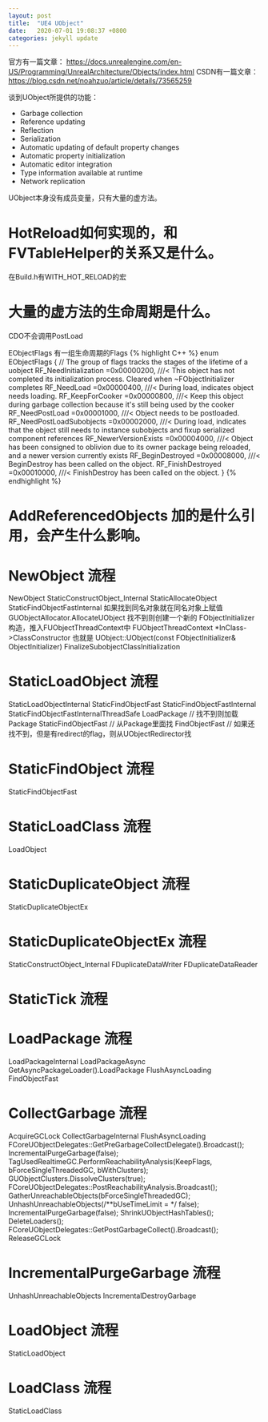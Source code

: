 ```yaml
---
layout: post
title:  "UE4 UObject"
date:   2020-07-01 19:08:37 +0800
categories: jekyll update
---
```

官方有一篇文章：
https://docs.unrealengine.com/en-US/Programming/UnrealArchitecture/Objects/index.html
CSDN有一篇文章：
https://blog.csdn.net/noahzuo/article/details/73565259

谈到UObject所提供的功能：
* Garbage collection
* Reference updating
* Reflection
* Serialization
* Automatic updating of default property changes
* Automatic property initialization
* Automatic editor integration
* Type information available at runtime
* Network replication

UObject本身没有成员变量，只有大量的虚方法。

# HotReload如何实现的，和FVTableHelper的关系又是什么。

在Build.h有WITH_HOT_RELOAD的宏

   
# 大量的虚方法的生命周期是什么。

CDO不会调用PostLoad

EObjectFlags 有一组生命周期的Flags
{% highlight C++ %}
enum EObjectFlags
{
  // The group of flags tracks the stages of the lifetime of a uobject
	RF_NeedInitialization		=0x00000200,	///< This object has not completed its initialization process. Cleared when ~FObjectInitializer completes
	RF_NeedLoad					=0x00000400,	///< During load, indicates object needs loading.
	RF_KeepForCooker			=0x00000800,	///< Keep this object during garbage collection because it's still being used by the cooker
	RF_NeedPostLoad				=0x00001000,	///< Object needs to be postloaded.
	RF_NeedPostLoadSubobjects	=0x00002000,	///< During load, indicates that the object still needs to instance subobjects and fixup serialized component references
	RF_NewerVersionExists		=0x00004000,	///< Object has been consigned to oblivion due to its owner package being reloaded, and a newer version currently exists
	RF_BeginDestroyed			=0x00008000,	///< BeginDestroy has been called on the object.
	RF_FinishDestroyed			=0x00010000,	///< FinishDestroy has been called on the object.
}
{% endhighlight %}

# AddReferencedObjects 加的是什么引用，会产生什么影响。

# NewObject 流程

NewObject
StaticConstructObject_Internal
StaticAllocateObject
StaticFindObjectFastInternal 如果找到同名对象就在同名对象上赋值
GUObjectAllocator.AllocateUObject 找不到则创建一个新的
FObjectInitializer 构造，推入FUObjectThreadContext中
FUObjectThreadContext 
*InClass->ClassConstructor 也就是 UObject::UObject(const FObjectInitializer& ObjectInitializer)
FinalizeSubobjectClassInitialization

# StaticLoadObject 流程

StaticLoadObjectInternal
StaticFindObjectFast
StaticFindObjectFastInternal
StaticFindObjectFastInternalThreadSafe
LoadPackage // 找不到则加载Package
StaticFindObjectFast // 从Package里面找
FindObjectFast<UObjectRedirector> // 如果还找不到，但是有redirect的flag，则从UObjectRedirector找

# StaticFindObject 流程

StaticFindObjectFast

# StaticLoadClass 流程

LoadObject<UClass>

# StaticDuplicateObject 流程

StaticDuplicateObjectEx

# StaticDuplicateObjectEx 流程

StaticConstructObject_Internal
FDuplicateDataWriter
FDuplicateDataReader

# StaticTick 流程



# LoadPackage 流程

LoadPackageInternal
LoadPackageAsync
GetAsyncPackageLoader().LoadPackage
FlushAsyncLoading
FindObjectFast

# CollectGarbage 流程

AcquireGCLock
CollectGarbageInternal
FlushAsyncLoading
FCoreUObjectDelegates::GetPreGarbageCollectDelegate().Broadcast();
IncrementalPurgeGarbage(false);
TagUsedRealtimeGC.PerformReachabilityAnalysis(KeepFlags, bForceSingleThreadedGC, bWithClusters);
GUObjectClusters.DissolveClusters(true);
FCoreUObjectDelegates::PostReachabilityAnalysis.Broadcast();
GatherUnreachableObjects(bForceSingleThreadedGC);
UnhashUnreachableObjects(/**bUseTimeLimit = */ false);
IncrementalPurgeGarbage(false);
ShrinkUObjectHashTables();
DeleteLoaders();
FCoreUObjectDelegates::GetPostGarbageCollect().Broadcast();
ReleaseGCLock

# IncrementalPurgeGarbage 流程
UnhashUnreachableObjects
IncrementalDestroyGarbage

# LoadObject 流程

StaticLoadObject

# LoadClass 流程

StaticLoadClass

